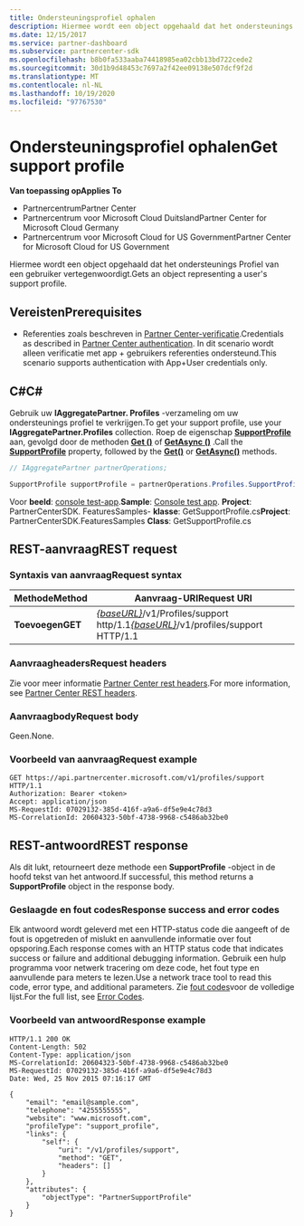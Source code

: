 ```yaml
---
title: Ondersteuningsprofiel ophalen
description: Hiermee wordt een object opgehaald dat het ondersteunings Profiel van een gebruiker vertegenwoordigt.
ms.date: 12/15/2017
ms.service: partner-dashboard
ms.subservice: partnercenter-sdk
ms.openlocfilehash: b8b0fa533aaba74418985ea02cbb13bd722cede2
ms.sourcegitcommit: 30d1b9d48453c7697a2f42ee09138e507dcf9f2d
ms.translationtype: MT
ms.contentlocale: nl-NL
ms.lasthandoff: 10/19/2020
ms.locfileid: "97767530"
---
```

# <a name="get-support-profile"></a><span data-ttu-id="0aad3-103">Ondersteuningsprofiel ophalen</span><span class="sxs-lookup"><span data-stu-id="0aad3-103">Get support profile</span></span>

<span data-ttu-id="0aad3-104">**Van toepassing op**</span><span class="sxs-lookup"><span data-stu-id="0aad3-104">**Applies To**</span></span>

- <span data-ttu-id="0aad3-105">Partnercentrum</span><span class="sxs-lookup"><span data-stu-id="0aad3-105">Partner Center</span></span>
- <span data-ttu-id="0aad3-106">Partnercentrum voor Microsoft Cloud Duitsland</span><span class="sxs-lookup"><span data-stu-id="0aad3-106">Partner Center for Microsoft Cloud Germany</span></span>
- <span data-ttu-id="0aad3-107">Partnercentrum voor Microsoft Cloud for US Government</span><span class="sxs-lookup"><span data-stu-id="0aad3-107">Partner Center for Microsoft Cloud for US Government</span></span>

<span data-ttu-id="0aad3-108">Hiermee wordt een object opgehaald dat het ondersteunings Profiel van een gebruiker vertegenwoordigt.</span><span class="sxs-lookup"><span data-stu-id="0aad3-108">Gets an object representing a user's support profile.</span></span>

## <a name="prerequisites"></a><span data-ttu-id="0aad3-109">Vereisten</span><span class="sxs-lookup"><span data-stu-id="0aad3-109">Prerequisites</span></span>

- <span data-ttu-id="0aad3-110">Referenties zoals beschreven in [Partner Center-verificatie](partner-center-authentication.md).</span><span class="sxs-lookup"><span data-stu-id="0aad3-110">Credentials as described in [Partner Center authentication](partner-center-authentication.md).</span></span> <span data-ttu-id="0aad3-111">In dit scenario wordt alleen verificatie met app + gebruikers referenties ondersteund.</span><span class="sxs-lookup"><span data-stu-id="0aad3-111">This scenario supports authentication with App+User credentials only.</span></span>

## <a name="c"></a><span data-ttu-id="0aad3-112">C\#</span><span class="sxs-lookup"><span data-stu-id="0aad3-112">C\#</span></span>

<span data-ttu-id="0aad3-113">Gebruik uw **IAggregatePartner. Profiles** -verzameling om uw ondersteunings profiel te verkrijgen.</span><span class="sxs-lookup"><span data-stu-id="0aad3-113">To get your support profile, use your **IAggregatePartner.Profiles** collection.</span></span> <span data-ttu-id="0aad3-114">Roep de eigenschap [**SupportProfile**](/dotnet/api/microsoft.store.partnercenter.profiles.isupportprofile) aan, gevolgd door de methoden [**Get ()**](/dotnet/api/microsoft.store.partnercenter.profiles.isupportprofile.get) of [**GetAsync ()**](/dotnet/api/microsoft.store.partnercenter.profiles.isupportprofile.getasync) .</span><span class="sxs-lookup"><span data-stu-id="0aad3-114">Call the [**SupportProfile**](/dotnet/api/microsoft.store.partnercenter.profiles.isupportprofile) property, followed by the [**Get()**](/dotnet/api/microsoft.store.partnercenter.profiles.isupportprofile.get) or [**GetAsync()**](/dotnet/api/microsoft.store.partnercenter.profiles.isupportprofile.getasync) methods.</span></span>

``` csharp
// IAggregatePartner partnerOperations;

SupportProfile supportProfile = partnerOperations.Profiles.SupportProfile.Get();
```

<span data-ttu-id="0aad3-115">Voor **beeld**: [console test-app](console-test-app.md).</span><span class="sxs-lookup"><span data-stu-id="0aad3-115">**Sample**: [Console test app](console-test-app.md).</span></span> <span data-ttu-id="0aad3-116">**Project**: PartnerCenterSDK. FeaturesSamples- **klasse**: GetSupportProfile.cs</span><span class="sxs-lookup"><span data-stu-id="0aad3-116">**Project**: PartnerCenterSDK.FeaturesSamples **Class**: GetSupportProfile.cs</span></span>

## <a name="rest-request"></a><span data-ttu-id="0aad3-117">REST-aanvraag</span><span class="sxs-lookup"><span data-stu-id="0aad3-117">REST request</span></span>

### <a name="request-syntax"></a><span data-ttu-id="0aad3-118">Syntaxis van aanvraag</span><span class="sxs-lookup"><span data-stu-id="0aad3-118">Request syntax</span></span>

| <span data-ttu-id="0aad3-119">Methode</span><span class="sxs-lookup"><span data-stu-id="0aad3-119">Method</span></span>  | <span data-ttu-id="0aad3-120">Aanvraag-URI</span><span class="sxs-lookup"><span data-stu-id="0aad3-120">Request URI</span></span>                                                              |
|---------|--------------------------------------------------------------------------|
| <span data-ttu-id="0aad3-121">**Toevoegen**</span><span class="sxs-lookup"><span data-stu-id="0aad3-121">**GET**</span></span> | <span data-ttu-id="0aad3-122">[*{baseURL}*](partner-center-rest-urls.md)/v1/Profiles/support http/1.1</span><span class="sxs-lookup"><span data-stu-id="0aad3-122">[*{baseURL}*](partner-center-rest-urls.md)/v1/profiles/support HTTP/1.1</span></span> |

### <a name="request-headers"></a><span data-ttu-id="0aad3-123">Aanvraagheaders</span><span class="sxs-lookup"><span data-stu-id="0aad3-123">Request headers</span></span>

<span data-ttu-id="0aad3-124">Zie voor meer informatie [Partner Center rest headers](headers.md).</span><span class="sxs-lookup"><span data-stu-id="0aad3-124">For more information, see [Partner Center REST headers](headers.md).</span></span>

### <a name="request-body"></a><span data-ttu-id="0aad3-125">Aanvraagbody</span><span class="sxs-lookup"><span data-stu-id="0aad3-125">Request body</span></span>

<span data-ttu-id="0aad3-126">Geen.</span><span class="sxs-lookup"><span data-stu-id="0aad3-126">None.</span></span>

### <a name="request-example"></a><span data-ttu-id="0aad3-127">Voorbeeld van aanvraag</span><span class="sxs-lookup"><span data-stu-id="0aad3-127">Request example</span></span>

```http
GET https://api.partnercenter.microsoft.com/v1/profiles/support HTTP/1.1
Authorization: Bearer <token>
Accept: application/json
MS-RequestId: 07029132-385d-416f-a9a6-df5e9e4c78d3
MS-CorrelationId: 20604323-50bf-4738-9968-c5486ab32be0
```

## <a name="rest-response"></a><span data-ttu-id="0aad3-128">REST-antwoord</span><span class="sxs-lookup"><span data-stu-id="0aad3-128">REST response</span></span>

<span data-ttu-id="0aad3-129">Als dit lukt, retourneert deze methode een **SupportProfile** -object in de hoofd tekst van het antwoord.</span><span class="sxs-lookup"><span data-stu-id="0aad3-129">If successful, this method returns a **SupportProfile** object in the response body.</span></span>

### <a name="response-success-and-error-codes"></a><span data-ttu-id="0aad3-130">Geslaagde en fout codes</span><span class="sxs-lookup"><span data-stu-id="0aad3-130">Response success and error codes</span></span>

<span data-ttu-id="0aad3-131">Elk antwoord wordt geleverd met een HTTP-status code die aangeeft of de fout is opgetreden of mislukt en aanvullende informatie over fout opsporing.</span><span class="sxs-lookup"><span data-stu-id="0aad3-131">Each response comes with an HTTP status code that indicates success or failure and additional debugging information.</span></span> <span data-ttu-id="0aad3-132">Gebruik een hulp programma voor netwerk tracering om deze code, het fout type en aanvullende para meters te lezen.</span><span class="sxs-lookup"><span data-stu-id="0aad3-132">Use a network trace tool to read this code, error type, and additional parameters.</span></span> <span data-ttu-id="0aad3-133">Zie [fout codes](error-codes.md)voor de volledige lijst.</span><span class="sxs-lookup"><span data-stu-id="0aad3-133">For the full list, see [Error Codes](error-codes.md).</span></span>

### <a name="response-example"></a><span data-ttu-id="0aad3-134">Voorbeeld van antwoord</span><span class="sxs-lookup"><span data-stu-id="0aad3-134">Response example</span></span>

```http
HTTP/1.1 200 OK
Content-Length: 502
Content-Type: application/json
MS-CorrelationId: 20604323-50bf-4738-9968-c5486ab32be0
MS-RequestId: 07029132-385d-416f-a9a6-df5e9e4c78d3
Date: Wed, 25 Nov 2015 07:16:17 GMT

{
    "email": "email@sample.com",
    "telephone": "4255555555",
    "website": "www.microsoft.com",
    "profileType": "support_profile",
    "links": {
        "self": {
            "uri": "/v1/profiles/support",
            "method": "GET",
            "headers": []
        }
    },
    "attributes": {
        "objectType": "PartnerSupportProfile"
    }
}
```
